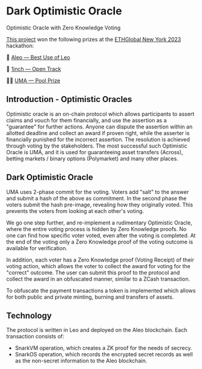# Dark Optimistic Oracle
Optimistic Oracle with Zero Knowledge Voting

[This project](https://ethglobal.com/showcase/dark-opt-oracle-d0yg7) won the following prizes at the [ETHGlobal New York 2023](https://ethglobal.com/events/newyork2023) hackathon:

🥇 [Aleo — Best Use of Leo](https://ethglobal.com/showcase/dark-opt-oracle-d0yg7)

🥇 [1inch — Open Track](https://ethglobal.com/showcase/dark-opt-oracle-d0yg7)

🏊‍♂️ [UMA — Pool Prize](https://ethglobal.com/showcase/dark-opt-oracle-d0yg7)

## Introduction - Optimistic Oracles

Optimistic oracle is an on-chain protocol which allows participants to assert claims and vouch for them financially, and use the assertion as a "guarantee" for further actions. Anyone can dispute the assertion within an allotted deadline and collect an award if proven right, while the asserter is financially punished for the incorrect assertion. The resolution is achieved through voting by the stakeholders. The most successful such Optimistic Oracle is UMA, and it is used for guaranteeing asset transfers (Across), betting markets / binary options (Polymarket) and many other places. 

## Dark Optimistic Oracle

UMA uses 2-phase commit for the voting. Voters add "salt" to the answer and submit a hash of the above as commitment. In the second phase the voters submit the hash pre-image, revealing how they originally voted. This prevents the voters from looking at each other's voting. 

We go one step further, and re-implement a rudimentary Optimistic Oracle, where the entire voting process is hidden by Zero Knowledge proofs. No one can find how specific voter voted, even after the voting is completed. At the end of the voting only a Zero Knowledge proof of the voting outcome is available for verification. 

In addition, each voter has a Zero Knowledge proof (Voting Receipt) of their voting action, which allows the voter to collect the award for voting for the "correct" outcome. The user can submit this proof to the protocol and collect the award in an obfuscated manner, similar to a ZCash transaction.

To obfuscate the payment transactions a token is implemented which allows for both public and private minting, burning and transfers of assets.

## Technology

The protocol is written in Leo and deployed on the Aleo blockchain. Each transaction consists of:
- SnarkVM operation, which creates a ZK proof for the needs of secrecy.
- SnarkOS operation, which records the encrypted secret records as well as the non-secret information to the Aleo blockchain.
